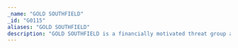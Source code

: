 ```yaml
---
_name: "GOLD SOUTHFIELD"
_id: "G0115"
aliases: "GOLD SOUTHFIELD"
description: "GOLD SOUTHFIELD is a financially motivated threat group active since at least 2019 that operates the REvil Ransomware-as-a Service (RaaS). GOLD SOUTHFIELD provides backend infrastructure for affiliates recruited on underground forums to perpetrate high value deployments."
---
```

